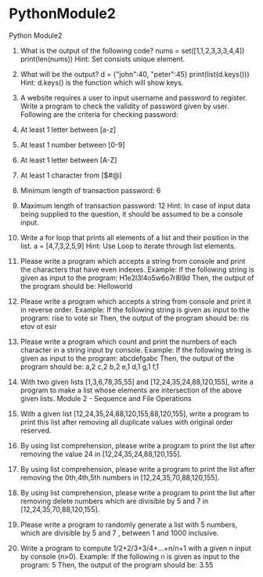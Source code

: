 # PythonModule2
Python Module2

1. What is the output of the following code? nums = set([1,1,2,3,3,3,4,4]) print(len(nums))
Hint: Set consists unique element.

2. What will be the output? d = {"john":40, "peter":45} print(list(d.keys())) Hint: d.keys() is the function which will show keys.

3. A website requires a user to input username and password to register. Write a program to check the validity of password given by user. Following are the criteria for checking password:
1. At least 1 letter between [a-z]
2. At least 1 number between [0-9]
1. At least 1 letter between [A-Z]
3. At least 1 character from [$#@]
4. Minimum length of transaction password: 6
5. Maximum length of transaction password: 12
Hint: In case of input data being supplied to the question, it should be assumed to be a console input.

4. Write a for loop that prints all elements of a list and their position in the list.
a = [4,7,3,2,5,9]
Hint: Use Loop to iterate through list elements.

5. Please write a program which accepts a string from console and print the characters that have even indexes.
Example: If the following string is given as input to the program:
H1e2l3l4o5w6o7r8l9d
Then, the output of the program should be:
Helloworld

6. Please write a program which accepts a string from console and print it in reverse order.
Example: If the following string is given as input to the program:
rise to vote sir
Then, the output of the program should be:
ris etov ot esir

7. Please write a program which count and print the numbers of each character in a string input by console.
Example: If the following string is given as input to the program:
abcdefgabc
Then, the output of the program should be:
a,2
c,2
b,2
e,1
d,1
g,1
f,1

8. With two given lists [1,3,6,78,35,55] and [12,24,35,24,88,120,155], write a program to make a list whose elements are intersection of the above given lists.
Module 2 - Sequence and File Operations

9. With a given list [12,24,35,24,88,120,155,88,120,155], write a program to print this list after removing all duplicate values with original order reserved.

10. By using list comprehension, please write a program to print the list after removing the value 24 in [12,24,35,24,88,120,155].

11. By using list comprehension, please write a program to print the list after removing the 0th,4th,5th numbers in [12,24,35,70,88,120,155].

12. By using list comprehension, please write a program to print the list after removing delete numbers which are divisible by 5 and 7 in [12,24,35,70,88,120,155].

13. Please write a program to randomly generate a list with 5 numbers, which are divisible by 5 and 7 , between 1 and 1000 inclusive.

14. Write a program to compute 1/2+2/3+3/4+...+n/n+1 with a given n input by console (n>0).
Example:
If the following n is given as input to the program:
5
Then, the output of the program should be:
3.55
